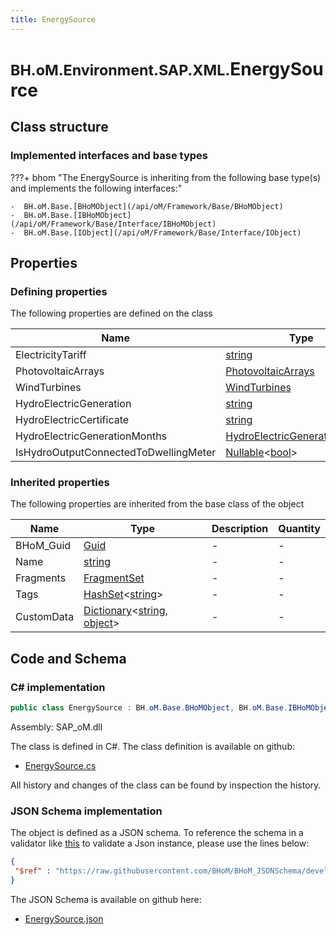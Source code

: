 ```yaml
---
title: EnergySource
---
```


# <small>BH.oM.Environment.SAP.XML.</small>**EnergySource**



## Class structure

### Implemented interfaces and base types

???+ bhom "The EnergySource is inheriting from the following base type(s) and implements the following interfaces:"

    -  BH.oM.Base.[BHoMObject](/api/oM/Framework/Base/BHoMObject)
    -  BH.oM.Base.[IBHoMObject](/api/oM/Framework/Base/Interface/IBHoMObject)
    -  BH.oM.Base.[IObject](/api/oM/Framework/Base/Interface/IObject)


## Properties



### Defining properties

The following properties are defined on the class

| Name             | Type             | Description      | Quantity         |
|------------------|------------------|------------------|------------------|
| ElectricityTariff | [string](https://learn.microsoft.com/en-us/dotnet/api/System.String?view=netstandard-2.0) | . | - |
| PhotovoltaicArrays | [PhotovoltaicArrays](/api/oM/Adapter/Environment/XML/PhotovoltaicArrays) | . | - |
| WindTurbines | [WindTurbines](/api/oM/Adapter/Environment/XML/WindTurbines) | . | - |
| HydroElectricGeneration | [string](https://learn.microsoft.com/en-us/dotnet/api/System.String?view=netstandard-2.0) | . | - |
| HydroElectricCertificate | [string](https://learn.microsoft.com/en-us/dotnet/api/System.String?view=netstandard-2.0) | . | - |
| HydroElectricGenerationMonths | [HydroElectricGenerationMonths](/api/oM/Adapter/Environment/XML/HydroElectricGenerationMonths) | . | - |
| IsHydroOutputConnectedToDwellingMeter | [Nullable](https://learn.microsoft.com/en-us/dotnet/api/System.Nullable-1?view=netstandard-2.0)&lt;[bool](https://learn.microsoft.com/en-us/dotnet/api/System.Boolean?view=netstandard-2.0)&gt; | . | - |


### Inherited properties
The following properties are inherited from the base class of the object

| Name             | Type             | Description      | Quantity         |
|------------------|------------------|------------------|------------------|
| BHoM_Guid | [Guid](https://learn.microsoft.com/en-us/dotnet/api/System.Guid?view=netstandard-2.0) | - | - |
| Name | [string](https://learn.microsoft.com/en-us/dotnet/api/System.String?view=netstandard-2.0) | - | - |
| Fragments | [FragmentSet](/api/oM/Framework/Base/FragmentSet) | - | - |
| Tags | [HashSet](https://learn.microsoft.com/en-us/dotnet/api/System.Collections.Generic.HashSet-1?view=netstandard-2.0)&lt;[string](https://learn.microsoft.com/en-us/dotnet/api/System.String?view=netstandard-2.0)&gt; | - | - |
| CustomData | [Dictionary](https://learn.microsoft.com/en-us/dotnet/api/System.Collections.Generic.Dictionary-2?view=netstandard-2.0)&lt;[string](https://learn.microsoft.com/en-us/dotnet/api/System.String?view=netstandard-2.0), [object](https://learn.microsoft.com/en-us/dotnet/api/System.Object?view=netstandard-2.0)&gt; | - | - |


## Code and Schema

### C# implementation

``` C# title="C#"
public class EnergySource : BH.oM.Base.BHoMObject, BH.oM.Base.IBHoMObject, BH.oM.Base.IObject
```

Assembly: SAP_oM.dll

The class is defined in C#. The class definition is available on github:

- [EnergySource.cs](https://github.com/BHoM/SAP_Toolkit/blob/develop/SAP_oM/XML\EnergySource.cs)

All history and changes of the class can be found by inspection the history.
### JSON Schema implementation

The object is defined as a JSON schema. To reference the schema in a validator like [this](https://www.jsonschemavalidator.net/) to validate a Json instance, please use the lines below:

``` json title="JSON Schema"
{
 "$ref" : "https://raw.githubusercontent.com/BHoM/BHoM_JSONSchema/develop/SAP_oM/SAP/XML/EnergySource.json"
}
```

The JSON Schema is available on github here:

- [EnergySource.json](https://github.com/BHoM/BHoM_JSONSchema/blob/develop/SAP_oM/SAP/XML/EnergySource.json)
